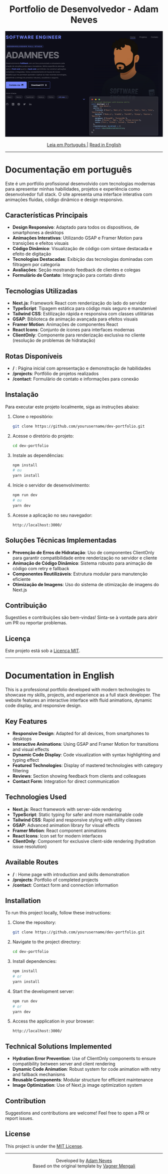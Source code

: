 <h1 align="center">
   Portfolio de Desenvolvedor - Adam Neves
</h1>


![Banner](/public/portfolio-blue.png)

<div align="center">
   <a href="#documentação-em-português">Leia em Português |</a>
   <a href="#documentation-in-english">Read in English</a>
</div>

---

# Documentação em português

Este é um portfólio profissional desenvolvido com tecnologias modernas para apresentar minhas habilidades, projetos e experiência como desenvolvedor full stack. O site apresenta uma interface interativa com animações fluidas, código dinâmico e design responsivo.

## Características Principais

- **Design Responsivo**: Adaptado para todos os dispositivos, de smartphones a desktops
- **Animações Interativas**: Utilizando GSAP e Framer Motion para transições e efeitos visuais
- **Código Dinâmico**: Visualização de código com sintaxe destacada e efeito de digitação
- **Tecnologias Destacadas**: Exibição das tecnologias dominadas com filtragem por categoria
- **Avaliações**: Seção mostrando feedback de clientes e colegas
- **Formulário de Contato**: Integração para contato direto

## Tecnologias Utilizadas

- **Next.js**: Framework React com renderização do lado do servidor
- **TypeScript**: Tipagem estática para código mais seguro e manutenível
- **Tailwind CSS**: Estilização rápida e responsiva com classes utilitárias
- **GSAP**: Biblioteca de animação avançada para efeitos visuais
- **Framer Motion**: Animações de componentes React
- **React Icons**: Conjunto de ícones para interfaces modernas
- **ClientOnly**: Componente para renderização exclusiva no cliente (resolução de problemas de hidratação)

## Rotas Disponíveis

- **/** : Página inicial com apresentação e demonstração de habilidades
- **/projects**: Portfólio de projetos realizados
- **/contact**: Formulário de contato e informações para conexão

## Instalação

Para executar este projeto localmente, siga as instruções abaixo:

1. Clone o repositório:

   ```bash
   git clone https://github.com/yourusername/dev-portfolio.git
   ```

2. Acesse o diretório do projeto:

   ```bash
   cd dev-portfolio
   ```

3. Instale as dependências:

   ```bash
   npm install
   # ou
   yarn install
   ```

4. Inicie o servidor de desenvolvimento:

   ```bash
   npm run dev
   # ou
   yarn dev
   ```

5. Acesse a aplicação no seu navegador:

   ```
   http://localhost:3000/
   ```

## Soluções Técnicas Implementadas

- **Prevenção de Erros de Hidratação**: Uso de componentes ClientOnly para garantir compatibilidade entre renderização no servidor e cliente
- **Animação de Código Dinâmico**: Sistema robusto para animação de código com retry e fallback
- **Componentes Reutilizáveis**: Estrutura modular para manutenção eficiente
- **Otimização de Imagens**: Uso do sistema de otimização de imagens do Next.js

## Contribuição

Sugestões e contribuições são bem-vindas! Sinta-se à vontade para abrir um PR ou reportar problemas.

## Licença

Este projeto está sob a [Licença MIT](https://opensource.org/licenses/MIT).

---

# Documentation in English

This is a professional portfolio developed with modern technologies to showcase my skills, projects, and experience as a full stack developer. The website features an interactive interface with fluid animations, dynamic code display, and responsive design.

## Key Features

- **Responsive Design**: Adapted for all devices, from smartphones to desktops
- **Interactive Animations**: Using GSAP and Framer Motion for transitions and visual effects
- **Dynamic Code Display**: Code visualization with syntax highlighting and typing effect
- **Featured Technologies**: Display of mastered technologies with category filtering
- **Reviews**: Section showing feedback from clients and colleagues
- **Contact Form**: Integration for direct communication

## Technologies Used

- **Next.js**: React framework with server-side rendering
- **TypeScript**: Static typing for safer and more maintainable code
- **Tailwind CSS**: Rapid and responsive styling with utility classes
- **GSAP**: Advanced animation library for visual effects
- **Framer Motion**: React component animations
- **React Icons**: Icon set for modern interfaces
- **ClientOnly**: Component for exclusive client-side rendering (hydration issue resolution)

## Available Routes

- **/** : Home page with introduction and skills demonstration
- **/projects**: Portfolio of completed projects
- **/contact**: Contact form and connection information

## Installation

To run this project locally, follow these instructions:

1. Clone the repository:

   ```bash
   git clone https://github.com/yourusername/dev-portfolio.git
   ```

2. Navigate to the project directory:

   ```bash
   cd dev-portfolio
   ```

3. Install dependencies:

   ```bash
   npm install
   # or
   yarn install
   ```

4. Start the development server:

   ```bash
   npm run dev
   # or
   yarn dev
   ```

5. Access the application in your browser:

   ```
   http://localhost:3000/
   ```

## Technical Solutions Implemented

- **Hydration Error Prevention**: Use of ClientOnly components to ensure compatibility between server and client rendering
- **Dynamic Code Animation**: Robust system for code animation with retry and fallback mechanisms
- **Reusable Components**: Modular structure for efficient maintenance
- **Image Optimization**: Use of Next.js image optimization system

## Contribution

Suggestions and contributions are welcome! Feel free to open a PR or report issues.

## License

This project is under the [MIT License](https://opensource.org/licenses/MIT).

---

<div align="center">
   <span>Developed by </span><a href="https://github.com/adamsnows">Adam Neves</a><br/>
   <span>Based on the original template by </span><a href="https://github.com/vagnermengali/developer-blue-portfolio">Vagner Mengali</a>
</div>
